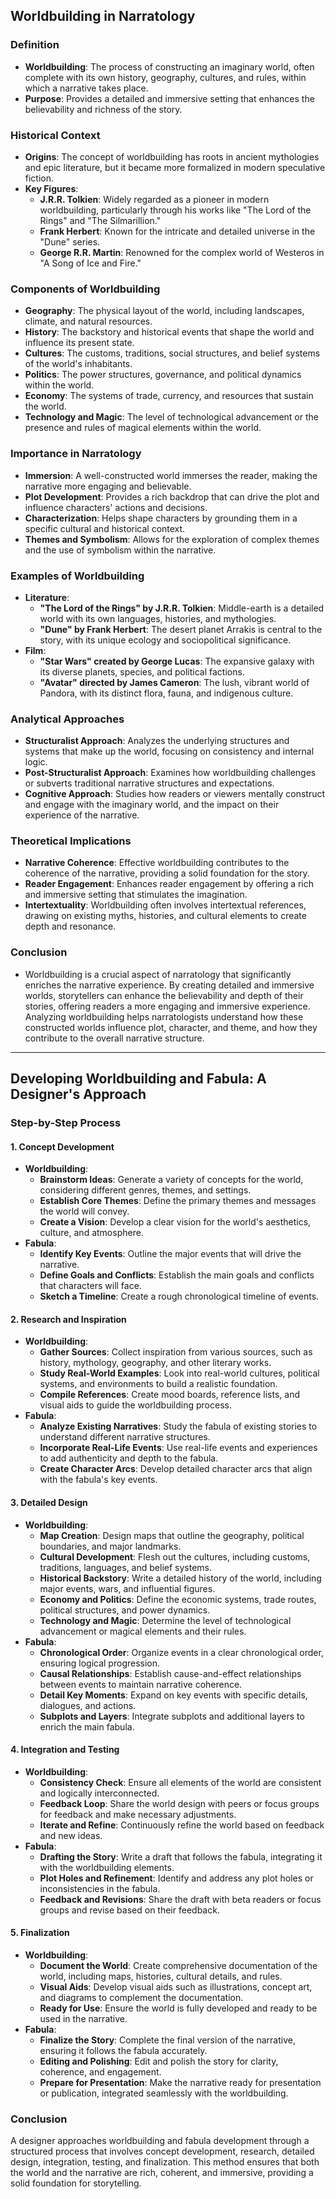 ## Worldbuilding in Narratology

### Definition
- **Worldbuilding**: The process of constructing an imaginary world, often complete with its own history, geography, cultures, and rules, within which a narrative takes place.
- **Purpose**: Provides a detailed and immersive setting that enhances the believability and richness of the story.

### Historical Context
- **Origins**: The concept of worldbuilding has roots in ancient mythologies and epic literature, but it became more formalized in modern speculative fiction.
- **Key Figures**: 
  - **J.R.R. Tolkien**: Widely regarded as a pioneer in modern worldbuilding, particularly through his works like "The Lord of the Rings" and "The Silmarillion."
  - **Frank Herbert**: Known for the intricate and detailed universe in the "Dune" series.
  - **George R.R. Martin**: Renowned for the complex world of Westeros in "A Song of Ice and Fire."

### Components of Worldbuilding
- **Geography**: The physical layout of the world, including landscapes, climate, and natural resources.
- **History**: The backstory and historical events that shape the world and influence its present state.
- **Cultures**: The customs, traditions, social structures, and belief systems of the world's inhabitants.
- **Politics**: The power structures, governance, and political dynamics within the world.
- **Economy**: The systems of trade, currency, and resources that sustain the world.
- **Technology and Magic**: The level of technological advancement or the presence and rules of magical elements within the world.

### Importance in Narratology
- **Immersion**: A well-constructed world immerses the reader, making the narrative more engaging and believable.
- **Plot Development**: Provides a rich backdrop that can drive the plot and influence characters' actions and decisions.
- **Characterization**: Helps shape characters by grounding them in a specific cultural and historical context.
- **Themes and Symbolism**: Allows for the exploration of complex themes and the use of symbolism within the narrative.

### Examples of Worldbuilding
- **Literature**:
  - **"The Lord of the Rings" by J.R.R. Tolkien**: Middle-earth is a detailed world with its own languages, histories, and mythologies.
  - **"Dune" by Frank Herbert**: The desert planet Arrakis is central to the story, with its unique ecology and sociopolitical significance.
- **Film**:
  - **"Star Wars" created by George Lucas**: The expansive galaxy with its diverse planets, species, and political factions.
  - **"Avatar" directed by James Cameron**: The lush, vibrant world of Pandora, with its distinct flora, fauna, and indigenous culture.

### Analytical Approaches
- **Structuralist Approach**: Analyzes the underlying structures and systems that make up the world, focusing on consistency and internal logic.
- **Post-Structuralist Approach**: Examines how worldbuilding challenges or subverts traditional narrative structures and expectations.
- **Cognitive Approach**: Studies how readers or viewers mentally construct and engage with the imaginary world, and the impact on their experience of the narrative.

### Theoretical Implications
- **Narrative Coherence**: Effective worldbuilding contributes to the coherence of the narrative, providing a solid foundation for the story.
- **Reader Engagement**: Enhances reader engagement by offering a rich and immersive setting that stimulates the imagination.
- **Intertextuality**: Worldbuilding often involves intertextual references, drawing on existing myths, histories, and cultural elements to create depth and resonance.

### Conclusion
- Worldbuilding is a crucial aspect of narratology that significantly enriches the narrative experience. By creating detailed and immersive worlds, storytellers can enhance the believability and depth of their stories, offering readers a more engaging and immersive experience. Analyzing worldbuilding helps narratologists understand how these constructed worlds influence plot, character, and theme, and how they contribute to the overall narrative structure.

---

## Developing Worldbuilding and Fabula: A Designer's Approach

### Step-by-Step Process

#### 1. Concept Development
- **Worldbuilding**:
  - **Brainstorm Ideas**: Generate a variety of concepts for the world, considering different genres, themes, and settings.
  - **Establish Core Themes**: Define the primary themes and messages the world will convey.
  - **Create a Vision**: Develop a clear vision for the world's aesthetics, culture, and atmosphere.
- **Fabula**:
  - **Identify Key Events**: Outline the major events that will drive the narrative.
  - **Define Goals and Conflicts**: Establish the main goals and conflicts that characters will face.
  - **Sketch a Timeline**: Create a rough chronological timeline of events.

#### 2. Research and Inspiration
- **Worldbuilding**:
  - **Gather Sources**: Collect inspiration from various sources, such as history, mythology, geography, and other literary works.
  - **Study Real-World Examples**: Look into real-world cultures, political systems, and environments to build a realistic foundation.
  - **Compile References**: Create mood boards, reference lists, and visual aids to guide the worldbuilding process.
- **Fabula**:
  - **Analyze Existing Narratives**: Study the fabula of existing stories to understand different narrative structures.
  - **Incorporate Real-Life Events**: Use real-life events and experiences to add authenticity and depth to the fabula.
  - **Create Character Arcs**: Develop detailed character arcs that align with the fabula's key events.

#### 3. Detailed Design
- **Worldbuilding**:
  - **Map Creation**: Design maps that outline the geography, political boundaries, and major landmarks.
  - **Cultural Development**: Flesh out the cultures, including customs, traditions, languages, and belief systems.
  - **Historical Backstory**: Write a detailed history of the world, including major events, wars, and influential figures.
  - **Economy and Politics**: Define the economic systems, trade routes, political structures, and power dynamics.
  - **Technology and Magic**: Determine the level of technological advancement or magical elements and their rules.
- **Fabula**:
  - **Chronological Order**: Organize events in a clear chronological order, ensuring logical progression.
  - **Causal Relationships**: Establish cause-and-effect relationships between events to maintain narrative coherence.
  - **Detail Key Moments**: Expand on key events with specific details, dialogues, and actions.
  - **Subplots and Layers**: Integrate subplots and additional layers to enrich the main fabula.

#### 4. Integration and Testing
- **Worldbuilding**:
  - **Consistency Check**: Ensure all elements of the world are consistent and logically interconnected.
  - **Feedback Loop**: Share the world design with peers or focus groups for feedback and make necessary adjustments.
  - **Iterate and Refine**: Continuously refine the world based on feedback and new ideas.
- **Fabula**:
  - **Drafting the Story**: Write a draft that follows the fabula, integrating it with the worldbuilding elements.
  - **Plot Holes and Refinement**: Identify and address any plot holes or inconsistencies in the fabula.
  - **Feedback and Revisions**: Share the draft with beta readers or focus groups and revise based on their feedback.

#### 5. Finalization
- **Worldbuilding**:
  - **Document the World**: Create comprehensive documentation of the world, including maps, histories, cultural details, and rules.
  - **Visual Aids**: Develop visual aids such as illustrations, concept art, and diagrams to complement the documentation.
  - **Ready for Use**: Ensure the world is fully developed and ready to be used in the narrative.
- **Fabula**:
  - **Finalize the Story**: Complete the final version of the narrative, ensuring it follows the fabula accurately.
  - **Editing and Polishing**: Edit and polish the story for clarity, coherence, and engagement.
  - **Prepare for Presentation**: Make the narrative ready for presentation or publication, integrated seamlessly with the worldbuilding.

### Conclusion
A designer approaches worldbuilding and fabula development through a structured process that involves concept development, research, detailed design, integration, testing, and finalization. This method ensures that both the world and the narrative are rich, coherent, and immersive, providing a solid foundation for storytelling.
